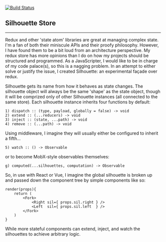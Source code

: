 [![Build Status](https://travis-ci.org/DuncanWalter/silhouette.svg?branch=master)](https://travis-ci.org/DuncanWalter/silhouette)


## **Silhouette Store**
-----------------------

Redux and other 'state atom' libraries are great at managing complex state. I'm a fan of both their miniscule APIs and their proofy philosophy. However, I have found them to be a bit loud from an architecture perspective. My redux store has more opinions than I do on how my projects should be structured and programmed. As a JavaScripter, I would like to be in charge of my code palace(s), so this is a nagging problem. In an attempt to either solve or justify the issue, I created Silhouette: an experimental façade over redux.  

Silhouette gets its name from how it behaves as state changes. The silhouette object will always be the same 'shape' as the state object, though it will be comprized only of other Silhouette instances (all connected to the same store). Each silhouette instance inherits four functions by default:
```
1) dispatch :: (type, payload, globally = false) -> void
2) extend :: (...reducers) -> void
3) inject :: (state, ...path) -> void
4) remove :: (...path) -> void
```
Using middleware, I imagine they will usually either be configured to inherit a fifth...
```
5) watch :: () -> Observable
```
or to become MobX-style observables themselves:
```
g) computed(...silhouettes, computation) -> Observable
```
So, in use with React or Vue, I imagine the global silhouette is broken up and passed down the component tree by simple components like so:
```
render(props){
    return (
        <Fork>
            <Right sil={ props.sil.right } />
            <Left  sil={ props.sil.left  } />
        </Fork>
    )
}
```
While more stateful components can extend, inject, and watch the silhouettes to achieve arbitrary logic.